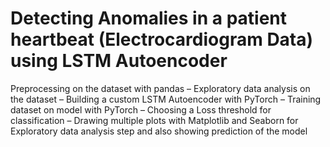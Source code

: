 # Detecting Anomalies in a patient heartbeat (Electrocardiogram Data) using LSTM Autoencoder

Preprocessing on the dataset with pandas – Exploratory data analysis on the dataset – Building a custom LSTM Autoencoder with PyTorch – Training dataset on model with PyTorch – Choosing a Loss threshold for classification – Drawing multiple plots with Matplotlib and Seaborn for Exploratory data analysis step and also showing prediction of the model
